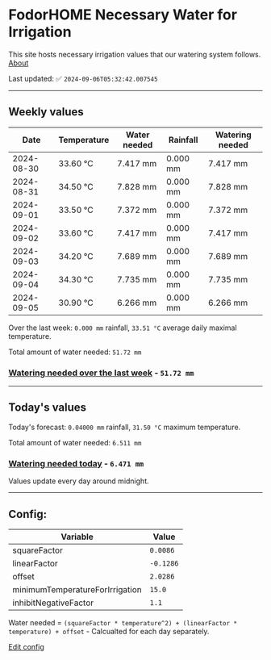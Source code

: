 # FodorHOME Necessary Water for Irrigation

This site hosts necessary irrigation values that our watering system follows. [About](https://github.com/redyau/irrigation)

Last updated: ✅ `2024-09-06T05:32:42.007545`

---

## Weekly values

| Date | Temperature | Water needed | Rainfall | Watering needed |
|-----|-----|-----|-----|-----|
| 2024-08-30 | 33.60 °C | 7.417 mm | 0.000 mm | 7.417 mm |
| 2024-08-31 | 34.50 °C | 7.828 mm | 0.000 mm | 7.828 mm |
| 2024-09-01 | 33.50 °C | 7.372 mm | 0.000 mm | 7.372 mm |
| 2024-09-02 | 33.60 °C | 7.417 mm | 0.000 mm | 7.417 mm |
| 2024-09-03 | 34.20 °C | 7.689 mm | 0.000 mm | 7.689 mm |
| 2024-09-04 | 34.30 °C | 7.735 mm | 0.000 mm | 7.735 mm |
| 2024-09-05 | 30.90 °C | 6.266 mm | 0.000 mm | 6.266 mm |


Over the last week: `0.000 mm` rainfall, `33.51 °C` average daily maximal temperature.

Total amount of water needed: `51.72 mm`

### [Watering needed over the last week](lastweek.txt) - `51.72 mm`

---

## Today's values

Today's forecast: `0.04000 mm` rainfall, `31.50 °C` maximum temperature.

Total amount of water needed: `6.511 mm`

### [Watering needed today](today.txt) - `6.471 mm`

Values update every day around midnight.

---

## Config:

| Variable | Value |
|-----|-----|
| squareFactor | `0.0086` |
| linearFactor | `-0.1286` |
| offset | `2.0286` |
| minimumTemperatureForIrrigation | `15.0` |
| inhibitNegativeFactor | `1.1` |

Water needed = `(squareFactor * temperature^2) + (linearFactor * temperature) + offset` - Calcualted for each day separately.

[Edit config](https://github.com/RedyAu/irrigation/edit/main/config.json)
